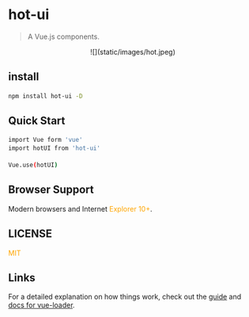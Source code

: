 # hot-ui

> A Vue.js components.

<center>![](static/images/hot.jpeg)</center> 


## install

``` bash
npm install hot-ui -D
```

## Quick Start
```bash
import Vue form 'vue'
import hotUI from 'hot-ui'

Vue.use(hotUI)
```

## Browser Support
Modern browsers and Internet <font color="orange">Explorer 10+</font>.

## LICENSE
<font color="orange">MIT</font>

## Links
For a detailed explanation on how things work, check out the [guide](http://vuejs-templates.github.io/webpack/) and [docs for vue-loader](http://vuejs.github.io/vue-loader).
